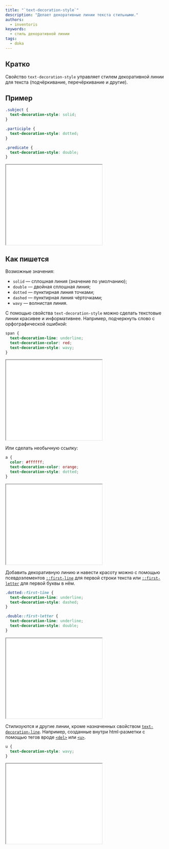 ```yaml
---
title: "`text-decoration-style`"
description: "Делает декоративные линии текста стильными."
authors:
  - inventoris
keywords:
  - стиль декоративной линии
tags:
  - doka
---
```


## Кратко

Свойство `text-decoration-style` управляет стилем декоративной линии для текста (подчёркивание, перечёркивание и другие).

## Пример

```css
.subject {
  text-decoration-style: solid;
}

.participle {
  text-decoration-style: dotted;
}

.predicate {
  text-decoration-style: double;
}
```

<iframe title="Пример стилизации подчёркивания" src="demos/basic/" height="250"></iframe>

## Как пишется

Возможные значения:

- `solid` — сплошная линия (значение по умолчанию);
- `double` — двойная сплошная линия;
- `dotted` — пунктирная линия точками;
- `dashed` — пунктирная линия чёрточками;
- `wavy` — волнистая линия.

С помощью свойства `text-decoration-style` можно сделать текстовые линии красивее и информативнее. Например, подчеркнуть слово с орфографической ошибкой:

```css
span {
  text-decoration-line: underline;
  text-decoration-color: red;
  text-decoration-style: wavy;
}
```

<iframe title="Пример стилизации подчёркивания в виде ошибки" src="demos/incorrect-word/" height="250"></iframe>

Или сделать необычную ссылку:

```css
a {
  color: #ffffff;
  text-decoration-color: orange;
  text-decoration-style: dotted;
}
```

<iframe title="Пример стилизации ссылки" src="demos/dotted-link/" height="250"></iframe>

Добавить декоративную линию и навести красоту можно с помощью псевдоэлементов [`::first-line`](/css/first-line/) для первой строки текста или [`::first-letter`](/css/first-letter/) для первой буквы в нём.

```css
.dotted::first-line {
  text-decoration-line: underline;
  text-decoration-style: dashed;
}

.double::first-letter {
  text-decoration-line: underline;
  text-decoration-style: double;
}
```

<iframe title="Пример создания и стилизации линий с помощью псевдоэлементов" src="demos/pseudo-element-line/" height="250"></iframe>

Стилизуются и другие линии, кроме назначенных свойством [`text-decoration-line`](/css/text-decoration-line/). Например, созданные внутри html-разметки с помощью тегов вроде [`<del>`](/html/del/) или [`<u>`](/html/u/).

```css
u {
  text-decoration-style: wavy;
}
```

<iframe title="Пример стилизации линии, созданной html-тегом" src="demos/html-line/" height="250"></iframe>
